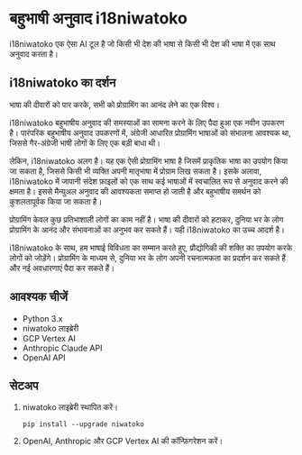 # बहुभाषी अनुवाद i18niwatoko

i18niwatoko एक ऐसा AI टूल है जो किसी भी देश की भाषा से किसी भी देश की भाषा में एक साथ अनुवाद करता है।


## i18niwatoko का दर्शन

भाषा की दीवारों को पार करके, सभी को प्रोग्रामिंग का आनंद लेने का एक विश्व।

i18niwatoko बहुभाषीय अनुवाद की समस्याओं का सामना करने के लिए पैदा हुआ एक नवीन उपकरण है। पारंपरिक बहुभाषीय अनुवाद उपकरणों में, अंग्रेजी आधारित प्रोग्रामिंग भाषाओं को संभालना आवश्यक था, जिससे गैर-अंग्रेजी भाषी लोगों के लिए एक बड़ी बाधा थी।

लेकिन, i18niwatoko अलग है। यह एक ऐसी प्रोग्रामिंग भाषा है जिसमें प्राकृतिक भाषा का उपयोग किया जा सकता है, जिससे किसी भी व्यक्ति अपनी मातृभाषा में प्रोग्राम लिख सकता है। इसके अलावा, i18niwatoko में जापानी संदेश फ़ाइलों को एक साथ कई भाषाओं में स्वचालित रूप से अनुवाद करने की क्षमता है। इससे मैन्युअल अनुवाद की आवश्यकता समाप्त हो जाती है और बहुभाषीय समर्थन को कुशलतापूर्वक किया जा सकता है।

प्रोग्रामिंग केवल कुछ प्रतिभाशाली लोगों का काम नहीं है। भाषा की दीवारों को हटाकर, दुनिया भर के लोग प्रोग्रामिंग के आनंद और संभावनाओं का अनुभव कर सकते हैं। यही i18niwatoko का उच्च आदर्श है।

i18niwatoko के साथ, हम भाषाई विविधता का सम्मान करते हुए, प्रौद्योगिकी की शक्ति का उपयोग करके लोगों को जोड़ेंगे। प्रोग्रामिंग के माध्यम से, दुनिया भर के लोग अपनी रचनात्मकता का प्रदर्शन कर सकते हैं और नई अवधारणाएं पैदा कर सकते हैं।

## आवश्यक चीजें

- Python 3.x
- niwatoko लाइब्रेरी
- GCP Vertex AI
- Anthropic Claude API
- OpenAI API

## सेटअप

1. niwatoko लाइब्रेरी स्थापित करें।

   ```
   pip install --upgrade niwatoko
   ```

2. OpenAI, Anthropic और GCP Vertex AI की कॉन्फ़िगरेशन करें।